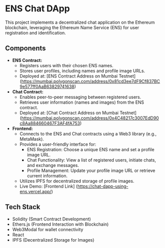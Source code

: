 # ENS Chat DApp

This project implements a decentralized chat application on the Ethereum blockchain, leveraging the Ethereum Name Service (ENS) for user registration and identification.

## Components

- **ENS Contract:**
  - Registers users with their chosen ENS names.
  - Stores user profiles, including names and profile image URLs.
  - Deployed at: [ENS Contract Address on Mumbai Testnet] (https://mumbai.polygonscan.com/address/0x81cd3ee7dF9Cf837BC9e577ff0AaB63829741638)
- **Chat Contract:**
  - Enables peer-to-peer messaging between registered users.
  - Retrieves user information (names and images) from the ENS contract.
  - Deployed at: [Chat Contract Address on Mumbai Testnet] (https://mumbai.polygonscan.com/address/0x4C48217c3007EdD90c8Aa884660467F3AF4fA753)
- **Frontend:**
  - Connects to the ENS and Chat contracts using a Web3 library (e.g., MetaMask).
  - Provides a user-friendly interface for:
    - ENS Registration: Choose a unique ENS name and set a profile image URL.
    - Chat Functionality: View a list of registered users, initiate chats, and exchange messages.
    - Profile Management: Update your profile image URL or retrieve current information.
  - Utilizes IPFS for decentralized storage of profile images.
  - Live Demo: [Frontend Link] (https://chat-dapp-using-ens.vercel.app/)

## Tech Stack

- Solidity (Smart Contract Development)
- Ethers.js (Frontend Interaction with Blockchain)
- Web3Modal for wallet connectivity
- React
- IPFS (Decentralized Storage for Images)
